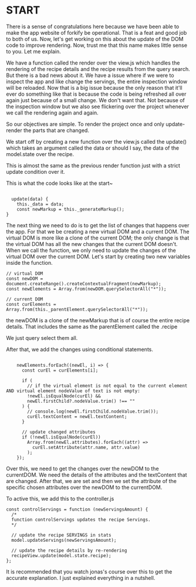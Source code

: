 

# START

There is a sense of congratulations here because we have been able to make the app website of forkify be operational. That is a feat and good job to both of us. Now, let's get working on this about the update of the DOM code to improve rendering. Now, trust me that this name makes little sense to you. Let me explain.

We have a function called the render over the view.js which handles the rendering of the recipe details and the recipe results from the query search. But there is a bad news about it. We have a issue where if we were to inspect the app and like change the servings, the entire inspection window will be reloaded. Now that is a big issue because the only reason that it'll ever do something like that is because the code is being refreshed all over again just because of a small change. We don't want that. Not because of the inspection window but we also see flickering over the project whenever we call the rendering again and again.

So our objectives are simple. To render the project once and only update-render the parts that are changed. 

We start off by creating a new function over the view.js called the update() which takes an argument called the data or should I say, the data of the model.state over the recipe.

This is almost the same as the previous render function just with a strict update condition over it.

This is what the code looks like at the start~

```

  update(data) {
    this._data = data;
    const newMarkup = this._generateMarkup();
}
```

The next thing we need to do is to get the list of changes that happens over the app. For that we be creating a new virtual DOM and a current DOM. The virtual DOM is more like a clone of the current DOM; the only change is that the virtual DOM has all the new changes that the current DOM doesn't. When we call the function, we only need to update the changes of the virtual DOM over the current DOM. Let's start by creating two new variables inside the function.

```
// virtual DOM
const newDOM = document.createRange().createContextualFragment(newMarkup);
const newElements = Array.from(newDOM.querySelectorAll("*"));

// current DOM
const curElements = Array.from(this._parentElement.querySelectorAll("*"));
```

the newDOM is a clone of the newMarkup that is of course the entire recipe details. That includes the same as the parentElement called the .recipe

We just query select them all.

After that, we add the changes using conditional statements.

```

    newElements.forEach((newEl, i) => {
      const curEl = curElements[i];

      if (
        // if the virtual element is not equal to the current element AND virtual element nodeValue of text is not empty:
        !newEl.isEqualNode(curEl) &&
        newEl.firstChild?.nodeValue.trim() !== ""
      ) {
        // console.log(newEl.firstChild.nodeValue.trim());
        curEl.textContent = newEl.textContent;
      }

      // update changed attributes
      if (!newEl.isEqualNode(curEl))
        Array.from(newEl.attributes).forEach((attr) =>
          curEl.setAttribute(attr.name, attr.value)
        );
    });
```

Over this, we need to get the changes over the newDOM to the currentDOM. We need the details of the attributes and the textContent that are changed. After that, we are set and then we set the attribute of the specific chosen attributes over the newDOM to the currentDOM.

To active this, we add this to the controller.js

```
const controlServings = function (newServingsAmount) {
  /*
  function controlServings updates the recipe Servings. 
  */

  // update the recipe SERVINGS in stats
  model.updateServings(newServingsAmount);

  // update the recipe details by re-rendering
  recipeView.update(model.state.recipe);
};

```

It is recommended that you watch jonas's course over this to get the accurate explanation. I just explained everything in a nutshell.